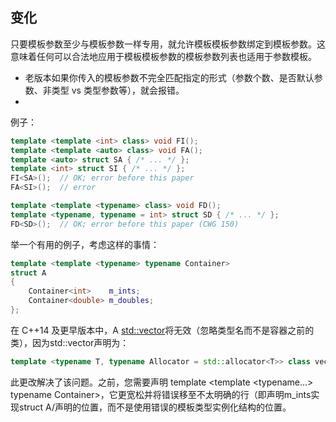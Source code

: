 ## 变化

只要模板参数至少与模板参数一样专用，就允许模板模板参数绑定到模板参数。这意味着任何可以合法地应用于模板模板参数的模板参数列表也适用于参数模板。

* 老版本如果你传入的模板参数不完全匹配指定的形式（参数个数、是否默认参数、非类型 vs 类型参数等），就会报错。
* 

例子：

```cpp
template <template <int> class> void FI();
template <template <auto> class> void FA();
template <auto> struct SA { /* ... */ };
template <int> struct SI { /* ... */ };
FI<SA>();  // OK; error before this paper
FA<SI>();  // error

template <template <typename> class> void FD();
template <typename, typename = int> struct SD { /* ... */ };
FD<SD>();  // OK; error before this paper (CWG 150)
```

举一个有用的例子，考虑这样的事情：

```cpp
template <template <typename> typename Container>
struct A
{
    Container<int>    m_ints;
    Container<double> m_doubles;
};
```

在 C++14 及更早版本中，A <std::vector>将无效（忽略类型名而不是容器之前的类），因为std::vector声明为：

```cpp
template <typename T, typename Allocator = std::allocator<T>> class vector;
```

此更改解决了该问题。之前，您需要声明 template <template <typename...> typename Container>，它更宽松并将错误移至不太明确的行（即声明m_ints实现struct A/声明的位置，而不是使用错误的模板类型实例化结构的位置。